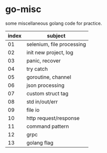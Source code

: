 # go-misc

some miscellaneous golang code for practice.

| index | subject                   |
|-------|---------------------------|
| 01    | selenium, file processing |
| 02    | init new project, log     |
| 03    | panic, recover            |
| 04    | try catch                 |
| 05    | goroutine, channel        |
| 06    | json processing           |
| 07    | custom struct tag         |
| 08    | std in/out/err            |
| 09    | file io                   |
| 10    | http request/response     |
| 11    | command pattern           |
| 12    | grpc                      |
| 13    | golang flag               |
